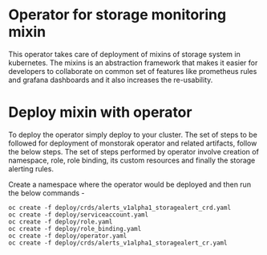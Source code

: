 # Operator for storage monitoring mixin

This operator takes care of deployment of mixins of storage system in
kubernetes. The mixins is an abstraction framework that makes it easier
for developers to collaborate on common set of features like prometheus
rules and grafana dashboards and it also increases the re-usability.

# Deploy mixin with operator
To deploy the operator simply deploy to your cluster. The set of steps
to be followed for deployment of monstorak operator and related artifacts,
follow the below steps. The set of steps performed by operator involve
creation of namespace, role, role binding, its custom resources and
finally the storage alerting rules.

Create a namespace where the operator would be deployed and then run the
below commands -

```
oc create -f deploy/crds/alerts_v1alpha1_storagealert_crd.yaml
oc create -f deploy/serviceaccount.yaml
oc create -f deploy/role.yaml
oc create -f deploy/role_binding.yaml
oc create -f deploy/operator.yaml
oc create -f deploy/crds/alerts_v1alpha1_storagealert_cr.yaml
```
